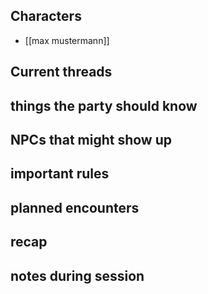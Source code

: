 ## Characters
- [[max mustermann]]

## Current threads

## things the party should know

## NPCs that might show up 

## important rules

## planned encounters 

## recap

## notes during session